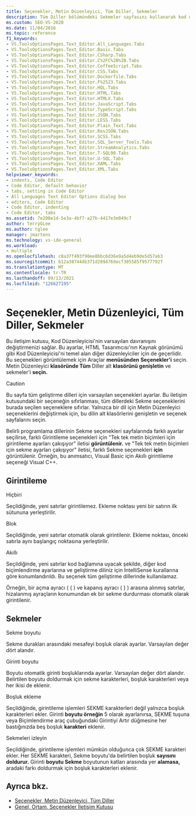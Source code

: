 ```yaml
---
title: Seçenekler, Metin Düzenleyici, Tüm Diller, Sekmeler
description: Tüm Diller bölümündeki Sekmeler sayfasını kullanarak kod düzenleyicisi sekmelerinin varsayılan davranışını değiştirme hakkında bilgi Visual Studio.
ms.custom: SEO-VS-2020
ms.date: 11/04/2016
ms.topic: reference
f1_keywords:
- VS.ToolsOptionsPages.Text_Editor.All_Languages.Tabs
- VS.ToolsOptionsPages.Text_Editor.Basic.Tabs
- VS.ToolsOptionsPages.Text_Editor.CSharp.Tabs
- VS.ToolsOptionsPages.Text_Editor.C%2FC%2B%2B.Tabs
- VS.ToolsOptionsPages.Text_Editor.CoffeeScript.Tabs
- VS.ToolsOptionsPages.Text_Editor.CSS.Tabs
- VS.ToolsOptionsPages.Text_Editor.Dockerfile.Tabs
- VS.ToolsOptionsPages.Text_Editor.F%2523.Tabs
- VS.ToolsOptionsPages.Text_Editor.HQL.Tabs
- VS.ToolsOptionsPages.Text_Editor.HTML.Tabs
- VS.ToolsOptionsPages.Text_Editor.HTMLX.Tabs
- VS.ToolsOptionsPages.Text_Editor.JavaScript.Tabs
- VS.ToolsOptionsPages.Text_Editor.TypeScript.Tabs
- VS.ToolsOptionsPages.Text_Editor.JSON.Tabs
- VS.ToolsOptionsPages.Text_Editor.LESS.Tabs
- VS.ToolsOptionsPages.Text_Editor.Plain_Text.Tabs
- VS.ToolsOptionsPages.Text_Editor.ResJSON.Tabs
- VS.ToolsOptionsPages.Text_Editor.SCSS.Tabs
- VS.ToolsOptionsPages.Text_Editor.SQL_Server_Tools.Tabs
- VS.ToolsOptionsPages.Text_Editor.StreamAnalytics.Tabs
- VS.ToolsOptionsPages.Text_Editor.T-SQL90.Tabs
- VS.ToolsOptionsPages.Text_Editor.U-SQL.Tabs
- VS.ToolsOptionsPages.Text_Editor.XAML.Tabs
- VS.ToolsOptionsPages.Text_Editor.XML.Tabs
helpviewer_keywords:
- indents, Code Editor
- Code Editor, default behavior
- tabs, setting in Code Editor
- All Languages Text Editor Options dialog box
- editors, Code Editor
- Code Editor, indenting
- Code Editor, tabs
ms.assetid: 7e208e1d-5e3a-4bf7-a27b-4417e3e049c7
author: TerryGLee
ms.author: tglee
manager: jmartens
ms.technology: vs-ide-general
ms.workload:
- multiple
ms.openlocfilehash: c8a37f493f90ee8bbc6d36e9a5d4eb9de5d57ab3
ms.sourcegitcommit: b12a38744db371d2894769ecf305585f9577792f
ms.translationtype: MT
ms.contentlocale: tr-TR
ms.lasthandoff: 09/13/2021
ms.locfileid: "126627195"
---
```

# <a name="options-text-editor-all-languages-tabs"></a>Seçenekler, Metin Düzenleyici, Tüm Diller, Sekmeler

Bu iletişim kutusu, Kod Düzenleyicisi'nin varsayılan davranışını değiştirmenizi sağlar. Bu ayarlar, HTML Tasarımcısı'nın Kaynak görünümü gibi Kod Düzenleyicisi'ni temel alan diğer düzenleyiciler için de geçerlidir. Bu seçenekleri görüntülemek için Araçlar **menüsünden** **Seçenekler'i** seçin. Metin Düzenleyici **klasöründe Tüm** Diller alt **klasörünü genişletin** ve sekmeler'i **seçin.**

> [!CAUTION]
> Bu sayfa tüm geliştirme dilleri için varsayılan seçenekleri ayarlar. Bu iletişim kutusundaki bir seçeneğin sıfırlanması, tüm dillerdeki Sekme seçeneklerini burada seçilen seçeneklere sıfırlar. Yalnızca bir dil için Metin Düzenleyici seçeneklerini değiştirmek için, bu dilin alt klasörlerini genişletin ve seçenek sayfalarını seçin.

Belirli programlama dillerinin Sekme seçenekleri sayfalarında farklı ayarlar seçilirse, farklı Girintileme seçenekleri için "Tek tek metin biçimleri için girintileme ayarları çakışıyor" iletisi **görüntülenir.** ve "Tek tek metin biçimleri için sekme ayarları çakışıyor" iletisi, farklı Sekme seçenekleri **için** görüntülenir. Örneğin, bu anımsatıcı,  Visual Basic için Akıllı girintileme seçeneği Visual C++. 

## <a name="indenting"></a>Girintileme

Hiçbiri

Seçildiğinde, yeni satırlar girintilemez. Ekleme noktası yeni bir satırın ilk sütununa yerleştirilir.

Blok

Seçildiğinde, yeni satırlar otomatik olarak girintilenir. Ekleme noktası, önceki satırla aynı başlangıç noktasına yerleştirilir.

Akıllı

Seçildiğinde, yeni satırlar kod bağlamına uyacak şekilde, diğer kod biçimlendirme ayarlarına ve geliştirme diliniz için IntelliSense kurallarına göre konumlandırıldı. Bu seçenek tüm geliştirme dillerinde kullanılamaz.

Örneğin, bir açma ayracı ( { ) ve kapanış ayracı ( } ) arasına alınmış satırlar, hizalanmış ayraçların konumundan ek bir sekme durdurması otomatik olarak girintilenir.

## <a name="tabs"></a>Sekmeler

Sekme boyutu

Sekme durakları arasındaki mesafeyi boşluk olarak ayarlar. Varsayılan değer dört alandır.

Girinti boyutu

Boyutu otomatik girinti boşluklarında ayarlar. Varsayılan değer dört alandır. Belirtilen boyutu doldurmak için sekme karakterleri, boşluk karakterleri veya her ikisi de eklenir.

Boşluk ekleme

Seçildiğinde, girintileme işlemleri SEKME karakterleri değil yalnızca boşluk karakterleri ekler. Girinti **boyutu örneğin** 5 olarak ayarlanırsa, SEKME tuşuna veya Biçimlendirme araç çubuğundaki Girintiyi Artır düğmesine her bastığınızda beş boşluk **karakteri** eklenir. 

Sekmeleri izleyin

Seçildiğinde, girintileme işlemleri mümkün olduğunca çok SEKME karakteri ekler. Her SEKME karakteri, Sekme boyutu'da belirtilen boşluk **sayısını doldurur.** Girinti **boyutu Sekme** boyutunun katları arasında yer **alamasa,** aradaki farkı doldurmak için boşluk karakterleri eklenir.

## <a name="see-also"></a>Ayrıca bkz.

- [Seçenekler, Metin Düzenleyici, Tüm Diller](../../ide/reference/options-text-editor-all-languages.md)
- [Genel, Ortam, Seçenekler İletişim Kutusu](../../ide/reference/general-environment-options-dialog-box.md)
